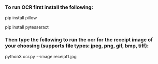 ### To run OCR first install the following:

pip install pillow

pip install pytesseract


### Then type the following to run the ocr for the receipt image of your choosing (supports file types: jpeg, png, gif, bmp, tiff):

python3 ocr.py --image receipt1.jpg
